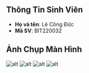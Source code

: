 ## Thông Tin Sinh Viên
- **Họ và tên**: Lê Công Đức
- **Mã SV**: BIT220032

## Ảnh Chụp Màn Hình
![alt](test(1).jpg)
![alt](test(2).jpg)
![alt](test(3).jpg)
![alt](test(4).jpg)